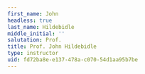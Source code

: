 ```yaml
---
first_name: John
headless: true
last_name: Hildebidle
middle_initial: ''
salutation: Prof.
title: Prof. John Hildebidle
type: instructor
uid: fd72ba8e-e137-478a-c070-54d1aa95b7be
---
```

